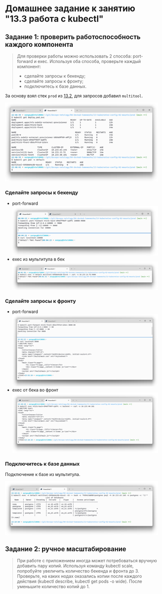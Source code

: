 # Домашнее задание к занятию "13.3 работа с kubectl"
## Задание 1: проверить работоспособность каждого компонента

> Для проверки работы можно использовать 2 способа: port-forward и exec. Используя оба способа, проверьте каждый компонент:
> * сделайте запросы к бекенду;
> * сделайте запросы к фронту;
> * подключитесь к базе данных.

За основу взял стек `prod` из [13.2](./13-kubernetes-config-02-mounts.md), для запросов добавил `multitool`.

![Стек](./media/13-3-%D0%A1%D0%BA%D1%80%D0%B8%D0%BD%D1%88%D0%BE%D1%82_kubectl_get.png)

### Сделайте запросы к бекенду

* port-forward
    ![back port forward](./media/13-3-back_port_forward.png)
* exec из мультитула в бек
    ![multitool to back](./media/13-3-multitool_to_back.png)
### Сделайте запросы к фронту

* port-forward
    ![front port forward](./media/13-3-front_port_forward.png)
* exec от бека во фронт
    ![back to front](./media/13-3-back_to_front.png)

### Подключитесь к базе данных

Подключение к базе из мультитула.

![Запросы к БД, скриншот терминала](./media/13-3-psql.png)

## Задание 2: ручное масштабирование

> При работе с приложением иногда может потребоваться вручную добавить пару копий. Используя команду kubectl scale, попробуйте увеличить количество бекенда и фронта до 3. Проверьте, на каких нодах оказались копии после каждого действия (kubectl describe, kubectl get pods -o wide). После уменьшите количество копий до 1.
